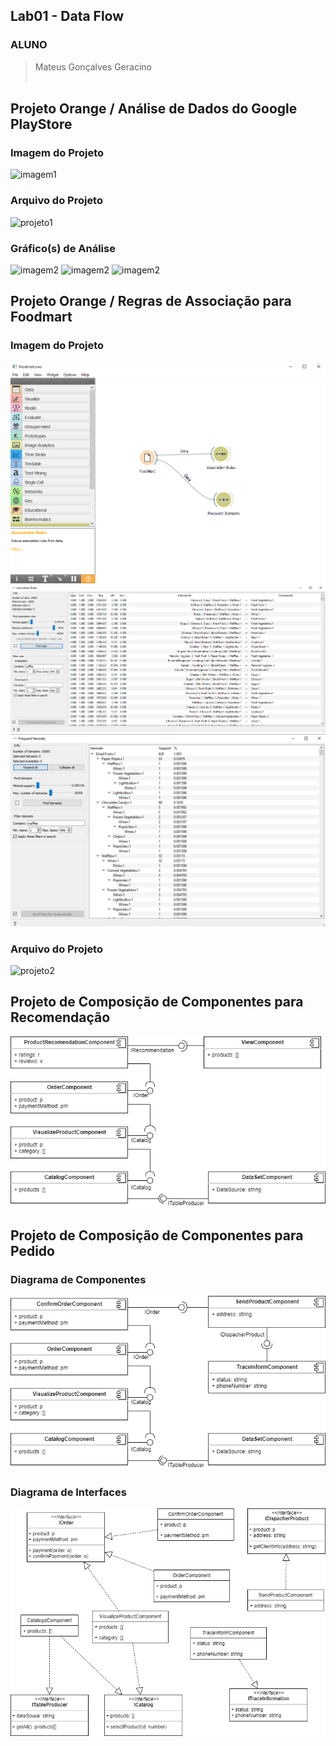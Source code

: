 ## Lab01 - Data Flow

### ALUNO
   >Mateus Gonçalves Geracino
<br><br>

## Projeto Orange / Análise de Dados do Google PlayStore
### Imagem do Projeto
  ![imagem1](orange/googleplay-projeto.png)
<br>
### Arquivo do Projeto
   ![projeto1](orange/googleplaystore.ows)
<br>
### Gráfico(s) de Análise
  ![imagem2](imagens/googleplay-grafico1)
  ![imagem2](imagens/googleplay-grafico2)
  ![imagem2](imagens/googleplay-grafico3)
<br>
## Projeto Orange / Regras de Associação para Foodmart
### Imagem do Projeto
  ![imagem3](imagens/foodmart-projeto.png)
  ![imagem3](imagens/foodmart-ar.png)
  ![imagem3](imagens/foodmart-is.png)
<br>
### Arquivo do Projeto
  ![projeto2](orange/foodmart.ows)
<br>
## Projeto de Composição de Componentes para Recomendação
  ![diagrama1](imagens/diagrama1.PNG)
<br>  
## Projeto de Composição de Componentes para Pedido
### Diagrama de Componentes
  ![diagrama2](imagens/diagrama2.PNG)
<br>
### Diagrama de Interfaces
  ![diagrama3](imagens/diagrama3.PNG)
